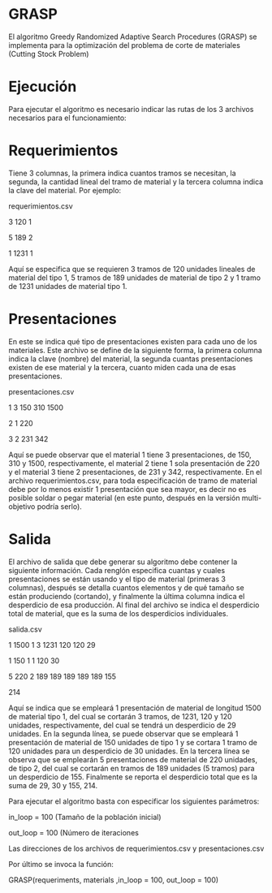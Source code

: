 # GRASP
El algoritmo Greedy Randomized Adaptive Search Procedures (GRASP) se implementa para la optimización del problema de corte de materiales (Cutting Stock Problem)

# Ejecución
Para ejecutar el algoritmo es necesario indicar las rutas de los 3 archivos necesarios para el funcionamiento:

# Requerimientos
Tiene 3 columnas, la primera indica cuantos tramos se necesitan, la segunda, la cantidad lineal del tramo
de material y la tercera columna indica la clave del material. Por ejemplo:

requerimientos.csv

3 120 1

5 189 2

1 1231 1

Aquí se especifica que se requieren 3 tramos de 120 unidades lineales de material del tipo 1, 5 tramos de
189 unidades de material de tipo 2 y 1 tramo de 1231 unidades de material tipo 1.

# Presentaciones
En este se indica qué tipo de presentaciones existen para cada uno de los materiales. Este archivo se define de la siguiente forma, la primera columna indica la clave (nombre) del material, la segunda cuantas presentaciones existen de ese material y la tercera, cuanto miden cada una de esas presentaciones.

presentaciones.csv

1 3 150 310 1500

2 1 220

3 2 231 342

Aquí se puede observar que el material 1 tiene 3 presentaciones, de 150, 310 y 1500, respectivamente, el
material 2 tiene 1 sola presentación de 220 y el material 3 tiene 2 presentaciones, de 231 y 342,
respectivamente. En el archivo requerimientos.csv, para toda especificación de tramo de material debe por lo menos
existir 1 presentación que sea mayor, es decir no es posible soldar o pegar material (en este punto,
después en la versión multi-objetivo podría serlo).

# Salida

El archivo de salida que debe generar su algoritmo debe contener la siguiente información. Cada renglón
especifica cuantas y cuales presentaciones se están usando y el tipo de material (primeras 3 columnas),
después se detalla cuantos elementos y de qué tamaño se están produciendo (cortando), y finalmente la
última columna indica el desperdicio de esa producción. Al final del archivo se indica el desperdicio total
de material, que es la suma de los desperdicios individuales.

salida.csv

1 1500 1 3 1231 120 120 29

1 150 1 1 120 30

5 220 2 189 189 189 189 189 155

214

Aquí se indica que se empleará 1 presentación de material de longitud 1500 de material tipo 1, del cual
se cortarán 3 tramos, de 1231, 120 y 120 unidades, respectivamente, del cual se tendrá un desperdicio
de 29 unidades.
En la segunda línea, se puede observar que se empleará 1 presentación de material de 150 unidades de
tipo 1 y se cortara 1 tramo de 120 unidades para un desperdicio de 30 unidades.
En la tercera línea se observa que se emplearán 5 presentaciones de material de 220 unidades, de tipo
2, del cual se cortarán en tramos de 189 unidades (5 tramos) para un desperdicio de 155.
Finalmente se reporta el desperdicio total que es la suma de 29, 30 y 155, 214.


Para ejecutar el algoritmo basta con especificar los siguientes parámetros:

in_loop = 100 (Tamaño de la población inicial)

out_loop = 100 (Número de iteraciones

Las direcciones de los archivos de requerimientos.csv y presentaciones.csv

Por último se invoca la función:

GRASP(requeriments, materials ,in_loop = 100, out_loop = 100)
